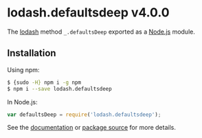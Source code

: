 # lodash.defaultsdeep v4.0.0

The [lodash](https://lodash.com/) method `_.defaultsDeep` exported as a [Node.js](https://nodejs.org/) module.

## Installation

Using npm:
```bash
$ {sudo -H} npm i -g npm
$ npm i --save lodash.defaultsdeep
```

In Node.js:
```js
var defaultsDeep = require('lodash.defaultsdeep');
```

See the [documentation](https://lodash.com/docs#defaultsDeep) or [package source](https://github.com/lodash/lodash/blob/4.0.0-npm-packages/lodash.defaultsdeep) for more details.
